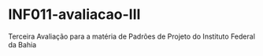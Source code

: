 # INF011-avaliacao-III
Terceira Avaliação para a matéria de Padrões de Projeto do Instituto Federal da Bahia
